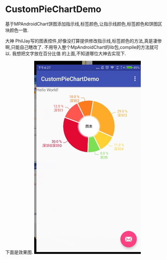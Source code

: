 # CustomPieChartDemo
基于MPAndroidChart饼图添加指示线,标签颜色,让指示线颜色,标签颜色和饼图区块颜色一致.

大神 PhilJay写的图表控件,好像没打算提供修改指示线,标签颜色的方法,真是凄惨啊,只能自己瞎改了.
不用导入整个MpAndroidChart的lib包,compile的方法就可以.
我想把文字放在百分比值 的上面,不知道哪位大神去实现下.

下面是效果图.
![Mou icon](https://github.com/ZengHongHua/CustomPieChartDemo/blob/master/image/pieeee.png)

